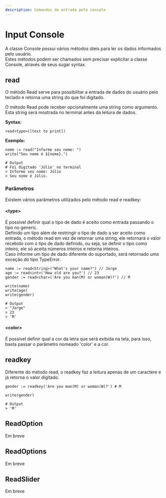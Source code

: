 ```yaml
---
description: Comandos de entrada pelo console
---
```


# Input Console

A classe Console possui vários métodos úteis para ler os dados informados pelo usuário.  
Estes métodos podem ser chamados sem precisar explicitar a classe Console, através de seus sugar syntax.

## read

O método Read serve para possibilitar a entrada de dados do usuário pelo teclado e retorna uma string do que foi digitado.

O método Read pode receber opcionalmente uma string como argumento. Esta string será mostrada no terminal antes da leitura de dados.

**Syntax:**

```text
read<type>([text to print])
```

**Exemplo:**

```text
nome := read("Informe seu nome: ")
write("Seu nome é ${nome}.")

# Output
# Foi digitado 'Júlio' no terminal
> Informe seu nome: Júlio
> Seu nome é Júlio.
```

### Parâmetros

Existem vários parâmetros utilizados pelo método read e readkey:

#### &lt;type&gt;

É possível definir qual o tipo de dado é aceito como entrada passando o tipo no generic.  
Definido um tipo além de restringir o tipo de dado a ser aceito como entrada, o método read em vez de retornar uma string, ele retornará o valor recebido com o tipo de dado definido, ou seja, se definir o tipo como inteiro, ele só aceita números inteiros e retorna inteiros.  
Caso informe um tipo de dado diferente do suportado, será retornado uma exceção do tipo TypeError.

```text
name := read<String>("What's your name?") // Jorge
age := read<int>('How old are you?') // 23
gender := read<char>('Are you man(M) or woman(W)?') // M

write(name)
write(age)
write(gender)

# Output
> "Jorge"
> 23
> 'M'
```

#### &lt;color&gt;

É possível definir qual a cor da letra que será exibida na tela, para isso, basta passar o parâmetro nomeado 'color' e a cor.

## readkey

Diferente do método read, o readkey faz a leitura apenas de um caractere e já retorna o valor digitado.

```text
gender := readkey('Are you man(M) or woman(W)?') # M

write(gender)

# Output
> 'M'
```

## ReadOption

Em breve

## ReadOptions

Em breve

## ReadSlider

Em breve

